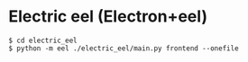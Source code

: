 # Electric eel (Electron+eel)

```
$ cd electric_eel
$ python -m eel ./electric_eel/main.py frontend --onefile
```

